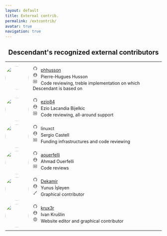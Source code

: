 ```yaml
---
layout: default
title: External contrib.
permalink: /extcontrib/
avatar: true
navigation: true
---
```

<h2 align="center">Descendant's recognized external contributors</h2>

<hr>

<p style="padding-bottom:8px;"><img src="https://i.ibb.co/5vP9jhg/phh.jpg" style="border-radius: 50%; margin-right:14px; width:75px; height:75px;" align="left"/> 
<img src="/assets/img/icons/github.png" style="width: 3%; padding-bottom:3px"> &thinsp; <a href="https://github.com/phhusson" target="_blank">phhusson</a><br>
<img src="/assets/img/icons/person.png" style="width: 3%; padding-bottom:3px"> &thinsp; Pierre-Hugues Husson<br>
<img src="/assets/img/icons/developer.png" style="width: 3%; padding-bottom:3px"> &thinsp; Code reviewing, treble implementation on which Descendant is based on<br></p>

<p style="padding-bottom:8px;"><img src="https://i.ibb.co/QF3Jcwm/ezio.jpg" style="border-radius: 50%; margin-right:14px; width:75px; height:75px;" align="left"/> 
<img src="/assets/img/icons/github.png" style="width: 3%; padding-bottom:3px"> &thinsp; <a href="https://github.com/ezio84" target="_blank">ezio84</a><br>
<img src="/assets/img/icons/person.png" style="width: 3%; padding-bottom:3px"> &thinsp; Ezio Lacandia Bijelkic<br>
<img src="/assets/img/icons/developer.png" style="width: 3%; padding-bottom:3px"> &thinsp; Code reviewing, all-around support<br></p>

<p style="padding-bottom:8px;"><img src="https://i.ibb.co/Tk4QtkJ/sergi.jpg" style="border-radius: 50%; margin-right:14px; width:75px; height:75px;" align="left"/> 
<img src="/assets/img/icons/github.png" style="width: 3%; padding-bottom:3px"> &thinsp; linuxct <br>
<img src="/assets/img/icons/person.png" style="width: 3%; padding-bottom:3px"> &thinsp; Sergio Castell<br>
<img src="/assets/img/icons/developer.png" style="width: 3%; padding-bottom:3px"> &thinsp; Funding infrastructures and code reviewing<br></p>

<p style="padding-bottom:8px;"><img src="https://avatars3.githubusercontent.com/u/11808979?s=400&v=4" style="border-radius: 50%; margin-right:14px; width:75px; height:75px;" align="left"/>
<img src="/assets/img/icons/github.png" style="width: 3%; padding-bottom:3px"> &thinsp; <a href="https://github.com/aouerfelli" target="_blank">aouerfelli</a><br>
<img src="/assets/img/icons/person.png" style="width: 3%; padding-bottom:3px"> &thinsp; Ahmad Ouerfelli<br>
<img src="/assets/img/icons/developer.png" style="width: 3%; padding-bottom:3px"> &thinsp; Code reviews<br></p>

<p style="padding-bottom:8px;"><img src="https://i.ibb.co/f9gCwDv/yunus.jpg" style="border-radius: 50%; margin-right:14px; width:75px; height:75px;" align="left"/> 
<img src="/assets/img/icons/github.png" style="width: 3%; padding-bottom:3px"> &thinsp; <a href="https://github.com/Dekamir" target="_blank">Dekamir</a><br>
<img src="/assets/img/icons/person.png" style="width: 3%; padding-bottom:3px"> &thinsp; Yunus İşleyen<br>
<img src="/assets/img/icons/brush.png" style="width: 3%; padding-bottom:3px"> &thinsp; Graphical contributor<br></p>

<p style="padding-bottom:8px;"><img src="https://i.ibb.co/4mcT0PX/k-new-black-big.png" style="border-radius: 50%; margin-right:14px; width:75px; height:75px;" align="left"/> 
<img src="/assets/img/icons/github.png" style="width: 3%; padding-bottom:3px"> &thinsp; <a href="https://github.com/krux3r" target="_blank">krux3r</a><br>
<img src="/assets/img/icons/person.png" style="width: 3%; padding-bottom:3px"> &thinsp; Ivan Krušlin  <br>
<img src="/assets/img/icons/web.png" style="width: 3%; padding-bottom:3px"> &thinsp; Website editor and graphical contributor<br></p>

<hr>
